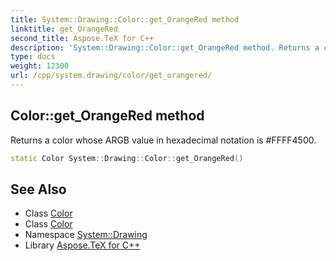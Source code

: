 ```yaml
---
title: System::Drawing::Color::get_OrangeRed method
linktitle: get_OrangeRed
second_title: Aspose.TeX for C++
description: 'System::Drawing::Color::get_OrangeRed method. Returns a color whose ARGB value in hexadecimal notation is #FFFF4500 in C++.'
type: docs
weight: 12300
url: /cpp/system.drawing/color/get_orangered/
---
```

## Color::get_OrangeRed method


Returns a color whose ARGB value in hexadecimal notation is #FFFF4500.

```cpp
static Color System::Drawing::Color::get_OrangeRed()
```

## See Also

* Class [Color](../)
* Class [Color](../)
* Namespace [System::Drawing](../../)
* Library [Aspose.TeX for C++](../../../)
